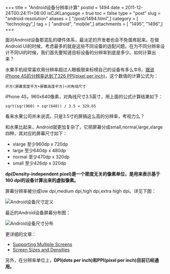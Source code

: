 +++
title = "Android设备分辨率计算"
postid = 1494
date = 2011-12-24T00:24:11+08:00
isCJKLanguage = true
toc = false
type = "post"
slug = "android-resolution"
aliases = [ "/post/1494.html",]
category = [ "technology",]
tag = [ "android", "mobile",]
attachments = [ "1495", "1496",]
+++


面对Android设备那混乱的硬件体系，最淡定的开发者也会不免蛋疼起来。在做Android UI的时候，考虑最多的就是这些不同设备的适配问题。在为不同分辨率设计不同UI的时候，我们首先要知道目标设备的分辨率到底是多少。如何计算出来？

水果手机经常喜欢用分辨率超过人眼极限来标榜自己的设备有多么牛B，[据说iPhone 4S的分辨率达到了326 PPI(pixel per inch)](http://www.apple.com/iphone/features/retina-display.html)，这个数值的计算公式为：

    开方(屏幕宽度平方+屏幕高度平方)÷对角线尺寸

iPhone 4S，960x640像素，对角线尺寸3.5英寸，用上面的公式计算结果如下：<!--more-->

    sqrt(sqr(960) + sqr(640)) / 3.5 ≈ 329.65

看来水果公司并未说谎。只是3.5寸的屏搞这么高的分辨率，考视力么？

和水果比起来，Android就更加复杂了，它把屏幕分成small,normal,large,xlarge四种，其对应的屏幕尺寸如下：

-   xlarge 至少960dp x 720dp
-   large 至少640dp x 480dp
-   normal 至少470dp x 320dp
-   small 至少426dp x 320dp

**dp(Density-independent pixel)是一个密度无关的像素单位，是用来表示基于160 dpi的设备计算出来的虚拟像素。**

屏幕分辨率被分成low dpi,medium dpi,high dpi,extra high dpi。详见下图：

![Android设备尺寸定义](/uploads/2011/12/screens-ranges.png)

最近的Android设备屏幕分布图：

![Android设备尺寸分布](/uploads/2011/12/android_screen_20111201.png)

更详细的文章：

-   [Supporting Multiple Screens](http://developer.android.com/guide/practices/screens_support.html)
-   [Screen Sizes and Densities](http://developer.android.com/resources/dashboard/screens.html)

另外，在分辨率单位上，**DPI(dots per inch)和PPI(pixel per inch)目前已经通用。**

